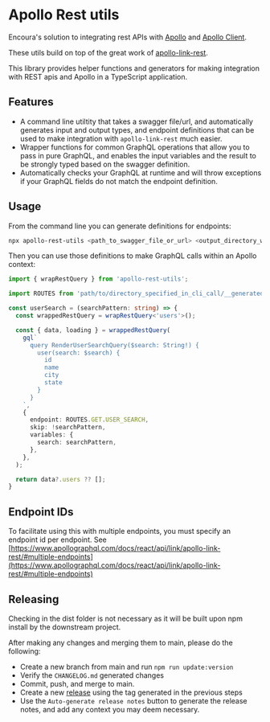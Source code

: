 # Apollo Rest utils

Encoura's solution to integrating rest APIs with
[Apollo](https://www.apollographql.com/docs/) and
[Apollo Client](https://www.apollographql.com/docs/react/).

These utils build on top of the great work of
[apollo-link-rest](https://www.apollographql.com/docs/react/api/link/apollo-link-rest/).

This library provides helper functions and generators for making integration
with REST apis and Apollo in a TypeScript application.

## Features

* A command line utiltity that takes a swagger file/url, and automatically
  generates input and output types, and endpoint definitions that can be used
  to make integration with `apollo-link-rest` much easier.
* Wrapper functions for common GraphQL operations that allow you to pass in
  pure GraphQL, and enables the input variables and the result to be strongly
  typed based on the swagger definition.
* Automatically checks your GraphQL at runtime and will throw exceptions if
  your GraphQL fields do not match the endpoint definition.

## Usage

From the command line you can generate definitions for endpoints:

```bash
npx apollo-rest-utils <path_to_swagger_file_or_url> <output_directory_where_you_want_the_files> [optional_endpoint_id_to_use]
```

Then you can use those definitions to make GraphQL calls within an Apollo context:

```TypeScript
import { wrapRestQuery } from 'apollo-rest-utils';

import ROUTES from 'path/to/directory_specified_in_cli_call/__generatedRestEndpoints';

const userSearch = (searchPattern: string) => {
  const wrappedRestQuery = wrapRestQuery<'users'>();

  const { data, loading } = wrappedRestQuery(
    gql`
      query RenderUserSearchQuery($search: String!) {
        user(search: $search) {
          id
          name
          city
          state
        }
      }
    `,
    {
      endpoint: ROUTES.GET.USER_SEARCH,
      skip: !searchPattern,
      variables: {
        search: searchPattern,
      },
    },
  );

  return data?.users ?? [];
}
```

## Endpoint IDs

To facilitate using this with multiple endpoints, you must specify an endpoint
id per endpoint. See
[https://www.apollographql.com/docs/react/api/link/apollo-link-rest/#multiple-endpoints](https://www.apollographql.com/docs/react/api/link/apollo-link-rest/#multiple-endpoints)

## Releasing

Checking in the dist folder is not necessary as it will be built upon
npm install by the downstream project.

After making any changes and merging them to main, please do the following:

* Create a new branch from main and run `npm run update:version`
* Verify the `CHANGELOG.md` generated changes
* Commit, push, and merge to main.
* Create a new
  [release](https://github.com/nrccua/apollo-rest-utils/releases/new) using
  the tag generated in the previous steps
* Use the `Auto-generate release notes` button to generate the release notes,
  and add any context you may deem necessary.
